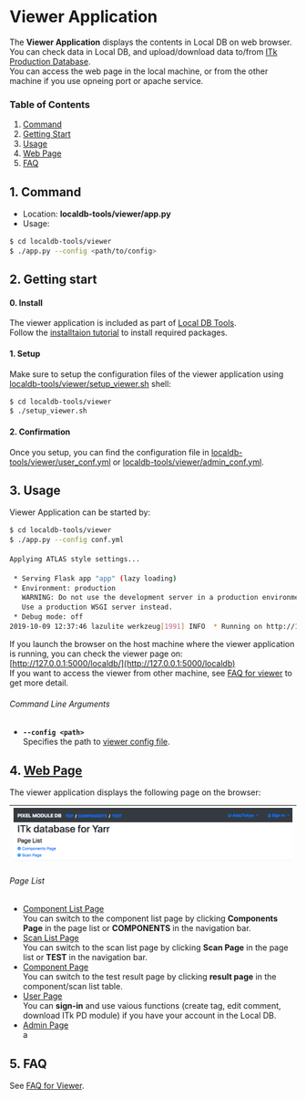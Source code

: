 # Viewer Application

The **Viewer Application** displays the contents in Local DB on web browser. <br>
You can check data in Local DB, and upload/download data to/from [ITk Production Database](https://itkpd-test.unicorncollege.cz/).<br>
You can access the web page in the local machine, or from the other machine if you use opneing port or apache service.

### Table of Contents

1. [Command](#1-command)
2. [Getting Start](#2-getting-start)
3. [Usage](#3-usage)
4. [Web Page](#4-web-page)
5. [FAQ](#5-faq)

## 1. Command

- Location: **localdb-tools/viewer/app.py**
- Usage:

```bash
$ cd localdb-tools/viewer
$ ./app.py --config <path/to/config>
```

## 2. Getting start

#### 0. Install

The viewer application is included as part of [Local DB Tools](https://gitlab.cern.ch/YARR/localdb-tools).<br>
Follow the [installtaion tutorial](installation.md) to install required packages.<br>

#### 1. Setup

Make sure to setup the configuration files of the viewer application using [localdb-tools/viewer/setup_viewer.sh](script/setup-viewer.md) shell:

```bash
$ cd localdb-tools/viewer
$ ./setup_viewer.sh
```

#### 2. Confirmation

Once you setup, you can find the configuration file in [localdb-tools/viewer/user_conf.yml](config/viewer.md#basic-file-formad) or [localdb-tools/viewer/admin_conf.yml](config/viewer.md#admin-file-format).

## 3. Usage

Viewer Application can be started by:

```bash
$ cd localdb-tools/viewer
$ ./app.py --config conf.yml

Applying ATLAS style settings...

 * Serving Flask app "app" (lazy loading)
 * Environment: production
   WARNING: Do not use the development server in a production environment.
   Use a production WSGI server instead.
 * Debug mode: off
2019-10-09 12:37:46 lazulite werkzeug[1991] INFO  * Running on http://127.0.0.1:5000/ (Press CTRL+C to quit)
```

If you launch the browser on the host machine where the viewer application is running, you can check the viewer page on: [http://127.0.0.1:5000/localdb/](http://127.0.0.1:5000/localdb)<br>
If you want to access the viewer from other machine, see [FAQ for viewer](faq/viewer.md) to get more detail.

###### Command Line Arguments

- **``--config <path>``**<br>
Specifies the path to [viewer config file](config/viewer.md).<br>

## 4. [Web Page](viewer/page.md)

The viewer application displays the following page on the browser:

|![Viewer Top Page](images/viewer/top.png)|
|:-:|


###### Page List

- [Component List Page](viewer/top.md#component-list-page)<br>
You can switch to the component list page by clicking **Components Page** in the page list or **COMPONENTS** in the navigation bar.
- [Scan List Page](viewer/top.md#scan-list-page)<br>
You can switch to the scan list page by clicking **Scan Page** in the page list or **TEST** in the navigation bar.
- [Component Page](viewer/component.md)<br>
You can switch to the test result page by clicking **result page** in the component/scan list table.
- [User Page](viewer/user.md)<br>
You can **sign-in** and use vaious functions (create tag, edit comment, download ITk PD module) if you have your account in the Local DB.
- [Admin Page](viewer/admin.md)<br>
a

## 5. FAQ

See [FAQ for Viewer](faq/viewer.md).

